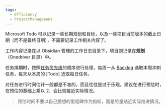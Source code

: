 ```yaml
---
tags:
  - Efficiency
  - ProjectManagement
---
```

Microsoft Todo 可以记录一些长期规划和目标，以及一些项目当前版本的截止日期（而不是最终日期），不需要记录工作相关内容了。

工作内容记录在以 Obsidian 管理的工作日志目录下，项目则记录在**规划**（Onedriver 目录）中。

任务排期时，按照[任务优先级](任务一定要排优先级.md)的顺序进行处理，每周一从 [Backlog](积压任务与待办事项.md) 选取本周冲刺任务，每天从本周的 [Todo] 选取每日任务。

对任务进行时间估计一般都是不准的，而且往往是过于乐观。建议在进行预估时，在预估的基础上乘以 2，会比较接近实际情况。

> 预估时间不要以自己臆想的里程碑作为指标，而是尽量贴近实际推进情况。